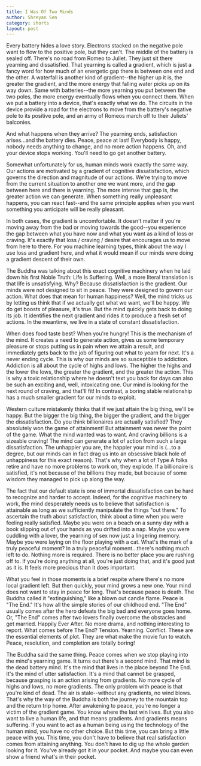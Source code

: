 ```yaml
---
title: I Was Of Two Minds
author: Shreyan Sen
category: shorts
layout: post
---
```


Every battery hides a love story. Electrons stacked on the negative pole want to flow to the positive pole, but they can't. The middle of the battery is sealed off. There's no road from Romeo to Juliet. They just sit there yearning and dissatisfied. That yearning is called a gradient, which is just a fancy word for how much of an energetic gap there is between one end and the other. A waterfall is another kind of gradient--the higher up it is, the greater the gradient, and the more energy that falling water picks up on its way down. Same with batteries--the more yearning you put between the two poles, the more energy eventually flows when you connect them. When we put a battery into a device, that's exactly what we do. The circuits in the device provide a road for the electrons to move from the battery's negative pole to its positive pole, and an army of Romeos march off to their Juliets' balconies.

And what happens when they arrive? The yearning ends, satisfaction arises...and the battery dies. Peace, peace at last! Everybody is happy, nobody needs anything to change, and no more action happens. Oh, and your device stops working. You'll need to go get another battery.

Somewhat unfortunately for us, human minds work exactly the same way. Our actions are motivated by a gradient of cognitive dissatisfaction, which governs the direction and magnitude of our actions. We're trying to move from the current situation to another one we want more, and the gap between here and there is yearning. The more intense that gap is, the greater action we can generate. When something really unpleasant happens, you can react fast--and the same principle applies when you want something you anticipate will be really pleasant.

In both cases, the gradient is uncomfortable. It doesn't matter if you're moving away from the bad or moving towards the good--you experience the gap between what you have now and what you want as a kind of loss or craving. It's exactly that loss / craving / desire that encourages us to move from here to there. For you machine learning types, think about the way I use loss and gradient here, and what it would mean if our minds were doing a gradient descent of their own.

The Buddha was talking about this exact cognitive machinery when he laid down his first Noble Truth: Life Is Suffering. Well, a more literal translation is that life is unsatisfying. Why? Because dissatisfaction is the gradient. Our minds were not designed to sit in peace. They were designed to govern our action. What does that mean for human happiness? Well, the mind tricks us by letting us think that if we actually get what we want, we'll be happy. We do get boosts of pleasure, it's true. But the mind quickly gets back to doing its job. It identifies the next gradient and rides it to produce a fresh set of actions. In the meantime, we live in a state of constant dissatisfaction.

When does food taste best? When you're hungry! This is the mechanism of the mind. It creates a need to generate action, gives us some temporary pleasure or stops putting us in pain when we attain a result, and immediately gets back to the job of figuring out what to yearn for next. It's a never ending cycle. This is why our minds are so susceptible to addiction. Addiction is all about the cycle of highs and lows. The higher the highs and the lower the lows, the greater the gradient, and the greater the action. This is why a toxic relationship where he doesn't text you back for days can also be such an exciting and, well, intoxicating one. Our mind is looking for the next round of craving, and that'll fit! In contrast, a boring stable relationship has a much smaller gradient for our minds to exploit.

Western culture mistakenly thinks that if we just attain the big thing, we'll be happy. But the bigger the big thing, the bigger the gradient, and the bigger the dissatisfaction. Do you think billionaires are actually satisfied? They absolutely won the game of attainment! But attainment was never the point of the game. What the mind wanted was to want. And craving billions is a sizeable craving! The mind can generate a lot of action from such a large dissatisfaction. The unhappier you are, the happier your mind is (...to a degree, but our minds can in fact drag us into an obsessive black hole of unhappiness for this exact reason). That's why when a lot of Type A folks retire and have no more problems to work on, they explode. If a billionaire is satisfied, it's not because of the billions they made, but because of some wisdom they managed to pick up along the way.

The fact that our default state is one of immortal dissatisfaction can be hard to recognize and harder to accept. Indeed, for the cognitive machinery to work, the mind desperately needs us to believe that satisfaction is attainable as long as we sufficiently manipulate the things "out there." To ascertain the truth about satisfaction, think about a time when you were feeling really satisfied. Maybe you were on a beach on a sunny day with a book slipping out of your hands as you drifted into a nap. Maybe you were cuddling with a lover, the yearning of sex now just a lingering memory. Maybe you were laying on the floor playing with a cat. What's the mark of a truly peaceful moment? In a truly peaceful moment...there's nothing much left to do. Nothing more is required. There is no better place you are rushing off to. If you're doing anything at all, you're just doing that, and it's good just as it is. It feels more precious than it does important.

What you feel in those moments is a brief respite where there's no more local gradient left. But then quickly, your mind grows a new one. Your mind does not want to stay in peace for long. That's because peace is death. The Buddha called it "extinguishing," like a blown out candle flame. Peace is "The End." It's how all the simple stories of our childhood end. "The End" usually comes after the hero defeats the big bad and everyone goes home. Or, "The End" comes after two lovers finally overcome the obstacles and get married. Happily Ever After. No more drama, and nothing interesting to report. What comes before The End? Tension. Yearning. Conflict. These are the essential elements of plot. They are what make the movie fun to watch. Peace, resolution, and completion are totally boring!

The Buddha said the same thing. Peace comes when we stop playing into the mind's yearning game. It turns out there's a second mind. That mind is the dead battery mind. It's the mind that lives in the place beyond The End. It's the mind of utter satisfaction. It's a mind that cannot be grasped, because grasping is an action arising from gradients. No more cycle of highs and lows, no more gradients. The only problem with peace is that you're kind of dead. The air is stale--without any gradients, no wind blows. That's why the way of the Buddha is both the journey to the mountain top and the return trip home. After awakening to peace, you're no longer a victim of the gradient game. You know where the last win lives. But you also want to live a human life, and that means gradients. And gradients means suffering. If you want to act as a human being using the technology of the human mind, you have no other choice. But this time, you can bring a little peace with you. This time, you don't have to believe that real satisfaction comes from attaining anything. You don't have to dig up the whole garden looking for it. You've already got it in your pocket. And maybe you can even show a friend what's in their pocket.
